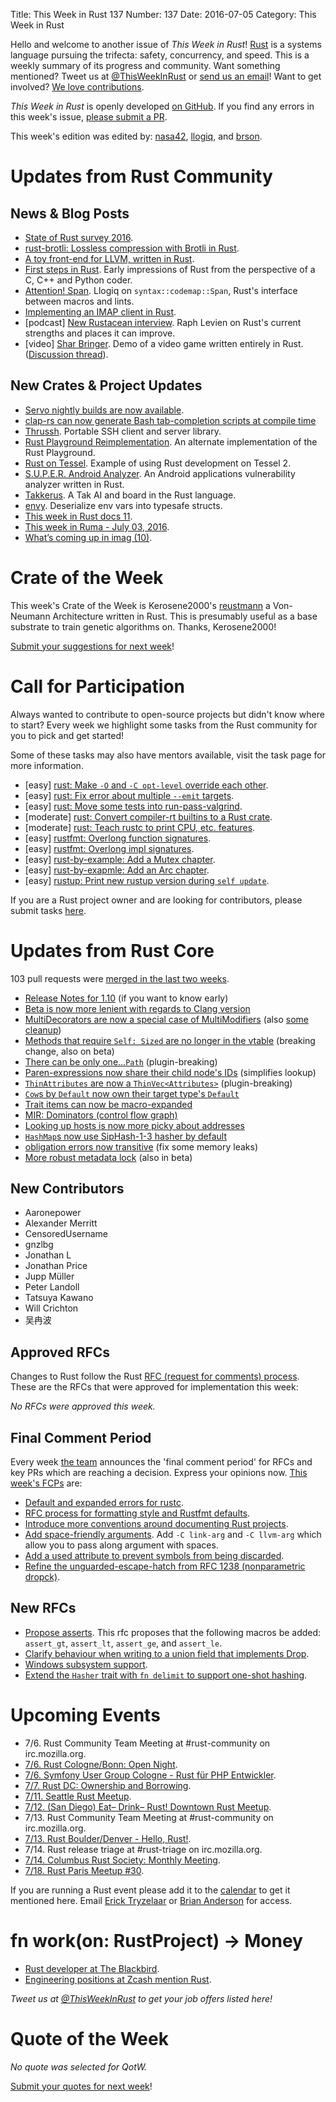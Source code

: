 Title: This Week in Rust 137
Number: 137
Date: 2016-07-05
Category: This Week in Rust

Hello and welcome to another issue of *This Week in Rust*!
[Rust](http://rust-lang.org) is a systems language pursuing the trifecta:
safety, concurrency, and speed. This is a weekly summary of its progress and
community. Want something mentioned? Tweet us at [@ThisWeekInRust](https://twitter.com/ThisWeekInRust) or [send us an
email](mailto:corey@octayn.net?subject=This%20Week%20in%20Rust%20Suggestion)!
Want to get involved? [We love
contributions](https://github.com/rust-lang/rust/blob/master/CONTRIBUTING.md).

*This Week in Rust* is openly developed [on GitHub](https://github.com/cmr/this-week-in-rust).
If you find any errors in this week's issue, [please submit a PR](https://github.com/cmr/this-week-in-rust/pulls).

This week's edition was edited by: [nasa42](https://github.com/nasa42), [llogiq](https://github.com/llogiq), and [brson](https://github.com/brson).

# Updates from Rust Community

## News & Blog Posts

* [State of Rust survey 2016](http://blog.rust-lang.org/2016/06/30/State-of-Rust-Survey-2016.html).
* [rust-brotli: Lossless compression with Brotli in Rust](https://blogs.dropbox.com/tech/2016/06/lossless-compression-with-brotli/).
* [A toy front-end for LLVM, written in Rust](http://blog.ulysse.io/2016/07/03/llvm-getting-started.html).
* [First steps in Rust](https://floooh.github.io/2016/06/27/first-steps-in-rust.html). Early impressions of Rust from the perspective of a C, C++ and Python coder.
* [Attention! Span](https://llogiq.github.io/2016/06/28/span.html). Llogiq on `syntax::codemap::Span`, Rust's interface between macros and lints.
* [Implementing an IMAP client in Rust](https://insanitybit.github.io/2016/06/28/implementing-an-imap-client-in-rust).
* [podcast] [New Rustacean interview](http://www.newrustacean.com/show_notes/interview/_2/part_2/). Raph Levien on Rust's current strengths and places it can improve.
* [video] [Shar Bringer](https://www.youtube.com/watch?v=40DGf1eKb_Y). Demo of a video game written entirely in Rust. ([Discussion thread](https://www.reddit.com/r/rust_gamedev/comments/4qlftu/look_our_game_writen_entirely_in_rust/)).

## New Crates & Project Updates

* [Servo nightly builds are now available](https://blog.servo.org/2016/06/30/servo-nightlies/).
* [clap-rs can now generate Bash tab-completion scripts at compile time](https://kbknapp.github.io/clap-rs/clap/struct.App.html#method.gen_completions)
* [Thrussh](https://pijul.org/thrussh/). Portable SSH client and server library.
* [Rust Playground Reimplementation](https://github.com/integer32llc/rust-playground). An alternate implementation of the Rust Playground.
* [Rust on Tessel](https://github.com/tessel/tessel-rust). Example of using Rust development on Tessel 2.
* [S.U.P.E.R. Android Analyzer](https://github.com/Razican/super). An Android applications vulnerability analyzer written in Rust.
* [Takkerus](https://github.com/cdbfoster/takkerus). A Tak AI and board in the Rust language.
* [envy](https://github.com/softprops/envy). Deserialize env vars into typesafe structs.
* [This week in Rust docs 11](https://guillaumegomez.github.io/this-week-in-rust-docs/blog/this-week-in-rust-docs-11).
* [This week in Ruma - July 03, 2016](https://www.ruma.io/news/this-week-in-ruma-2016-07-03/).
* [What’s coming up in imag (10)](http://beyermatthias.de/blog/2016/06/30/what-s-coming-up-in-imag-10/).

# Crate of the Week

This week's Crate of the Week is Kerosene2000's [reustmann](https://crates.io/crates/reustmann) a Von-Neumann Architecture written in Rust.
This is presumably useful as a base substrate to train genetic algorithms on. Thanks, Kerosene2000!

[Submit your suggestions for next week][submit_crate]!

[submit_crate]: https://users.rust-lang.org/t/crate-of-the-week/2704

# Call for Participation

Always wanted to contribute to open-source projects but didn't know where to start?
Every week we highlight some tasks from the Rust community for you to pick and get started!

Some of these tasks may also have mentors available, visit the task page for more information.

* [easy] [rust: Make `-O` and `-C opt-level` override each other](https://github.com/rust-lang/rust/issues/7493#issuecomment-228892615).
* [easy] [rust: Fix error about multiple `--emit` targets](https://github.com/rust-lang/rust/issues/20130#issuecomment-228900232).
* [easy] [rust: Move some tests into run-pass-valgrind](https://github.com/rust-lang/rust/issues/21696).
* [moderate] [rust: Convert compiler-rt builtins to a Rust crate](https://github.com/rust-lang/rust/issues/34400#issuecomment-230059689).
* [moderate] [rust: Teach rustc to print CPU, etc. features](https://github.com/rust-lang/rust/issues/30961#issuecomment-228905399).
* [easy] [rustfmt: Overlong function signatures](https://github.com/rust-lang-nursery/rustfmt/issues/1049).
* [easy] [rustfmt: Overlong impl signatures](https://github.com/rust-lang-nursery/rustfmt/issues/1048).
* [easy] [rust-by-example: Add a Mutex chapter](https://github.com/rust-lang/rust-by-example/issues/105).
* [easy] [rust-by-exapmle: Add an Arc chapter](https://github.com/rust-lang/rust-by-example/issues/104).
* [easy] [rustup: Print new rustup version during `self update`](https://github.com/rust-lang-nursery/rustup.rs/issues/542).

If you are a Rust project owner and are looking for contributors, please submit tasks [here][guidelines].

[guidelines]: https://users.rust-lang.org/t/twir-call-for-participation/4821

# Updates from Rust Core

103 pull requests were [merged in the last two weeks][merged].

[merged]: https://github.com/issues?q=is%3Apr+org%3Arust-lang+is%3Amerged+merged%3A2016-06-27..2016-07-04

* [Release Notes for 1.10](https://github.com/rust-lang/rust/pull/34591) (if you want to know early)
* [Beta is now more lenient with regards to Clang version](https://github.com/rust-lang/rust/pull/34589)
* [MultiDecorators are now a special case of MultiModifiers](https://github.com/rust-lang/rust/pull/34446)
  (also [some](https://github.com/rust-lang/rust/pull/33943) [cleanup](https://github.com/rust-lang/rust/pull/34459))
* [Methods that require `Self: Sized` are no longer in the vtable](https://github.com/rust-lang/rust/pull/34419) (breaking change, also on beta)
* [There can be only one...`Path`](https://github.com/rust-lang/rust/pull/34368) (plugin-breaking)
* [Paren-expressions now share their child node's IDs](https://github.com/rust-lang/rust/pull/34355) (simplifies lookup)
* [`ThinAttributes` are now a `ThinVec<Attributes>`](https://github.com/rust-lang/rust/pull/34339) (plugin-breaking)
* [`Cow`s by `Default` now own their target type's `Default`](https://github.com/rust-lang/rust/pull/34305)
* [Trait items can now be macro-expanded](https://github.com/rust-lang/rust/pull/34213)
* [MIR: Dominators (control flow graph)](https://github.com/rust-lang/rust/pull/34169)
* [Looking up hosts is now more picky about addresses](https://github.com/rust-lang/rust/pull/34067)
* [`HashMap`s now use SipHash-1-3 hasher by default](https://github.com/rust-lang/rust/pull/33940)
* [obligation errors now transitive](https://github.com/rust-lang/rust/pull/34605) (fix some memory leaks)
* [More robust metadata lock](https://github.com/rust-lang/rust/pull/34604) (also in beta)

## New Contributors

* Aaronepower
* Alexander Merritt
* CensoredUsername
* gnzlbg
* Jonathan L
* Jonathan Price
* Jupp Müller
* Peter Landoll
* Tatsuya Kawano
* Will Crichton
* 吴冉波

## Approved RFCs

Changes to Rust follow the Rust [RFC (request for comments)
process](https://github.com/rust-lang/rfcs#rust-rfcs). These
are the RFCs that were approved for implementation this week:

*No RFCs were approved this week.*

## Final Comment Period

Every week [the team](https://www.rust-lang.org/team.html) announces the
'final comment period' for RFCs and key PRs which are reaching a
decision. Express your opinions now. [This week's FCPs][fcp] are:

[fcp]: https://github.com/rust-lang/rfcs/labels/final-comment-period

* [Default and expanded errors for rustc](https://github.com/rust-lang/rfcs/pull/1644).
* [RFC process for formatting style and Rustfmt defaults](https://github.com/rust-lang/rfcs/pull/1607).
* [Introduce more conventions around documenting Rust projects](https://github.com/rust-lang/rfcs/pull/1574).
* [Add space-friendly arguments](https://github.com/rust-lang/rfcs/pull/1509). Add `-C link-arg` and `-C llvm-arg` which allow you to pass along argument with spaces.
* [Add a used attribute to prevent symbols from being discarded](https://github.com/rust-lang/rfcs/pull/1459).
* [Refine the unguarded-escape-hatch from RFC 1238 (nonparametric dropck)](https://github.com/rust-lang/rfcs/pull/1327).

## New RFCs

* [Propose asserts](https://github.com/rust-lang/rfcs/pull/1662). This rfc proposes that the following macros be added: `assert_gt`, `assert_lt`, `assert_ge`, and `assert_le`.
* [Clarify behaviour when writing to a union field that implements Drop](https://github.com/rust-lang/rfcs/pull/1663).
* [Windows subsystem support](https://github.com/rust-lang/rfcs/pull/1665).
* [Extend the `Hasher` trait with `fn delimit` to support one-shot hashing](https://github.com/rust-lang/rfcs/pull/1666).

# Upcoming Events

* 7/6. Rust Community Team Meeting at #rust-community on irc.mozilla.org.
* [7/6. Rust Cologne/Bonn: Open Night](http://www.meetup.com/Rust-Cologne-Bonn/events/232274957/).
* [7/6. Symfony User Group Cologne - Rust für PHP Entwickler](http://www.meetup.com/sfugcgn/events/232051942/?eventId=232051942).
* [7/7. Rust DC: Ownership and Borrowing](http://www.meetup.com/RustDC/events/231562147/).
* [7/11. Seattle Rust Meetup](https://www.eventbrite.com/e/mozilla-rust-seattle-meetup-tickets-12222326307?aff=erelexporg).
* [7/12. (San Diego) Eat– Drink– Rust! Downtown Rust Meetup](http://www.meetup.com/San-Diego-Rust/events/232039818/).
* 7/13. Rust Community Team Meeting at #rust-community on irc.mozilla.org.
* [7/13. Rust Boulder/Denver - Hello, Rust!](http://www.meetup.com/Rust-Boulder-Denver/events/232328647/).
* 7/14. Rust release triage at #rust-triage on irc.mozilla.org.
* [7/14. Columbus Rust Society: Monthly Meeting](http://www.meetup.com/columbus-rs/events/231678481/).
* [7/18. Rust Paris Meetup #30](http://www.meetup.com/Rust-Paris/events/230111506/).

If you are running a Rust event please add it to the [calendar] to get
it mentioned here. Email [Erick Tryzelaar][erickt] or [Brian
Anderson][brson] for access.

[calendar]: https://www.google.com/calendar/embed?src=apd9vmbc22egenmtu5l6c5jbfc%40group.calendar.google.com
[erickt]: mailto:erick.tryzelaar@gmail.com
[brson]: mailto:banderson@mozilla.com

# fn work(on: RustProject) -> Money

* [Rust developer at The Blackbird](https://rust.jobboard.io/jobs/394482-rust-developer-at-the-blackbird).
* [Engineering positions at Zcash mention Rust](https://z.cash/blog/hiring.html).

*Tweet us at [@ThisWeekInRust](https://twitter.com/ThisWeekInRust) to get your job offers listed here!*

# Quote of the Week

*No quote was selected for QotW.*

[Submit your quotes for next week][submit]!

[submit]: http://users.rust-lang.org/t/twir-quote-of-the-week/328
